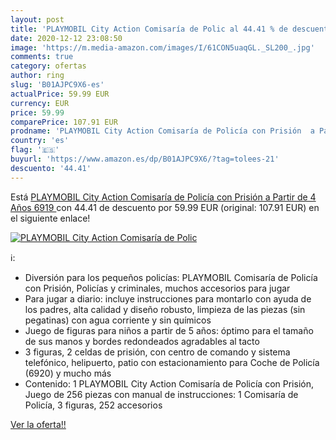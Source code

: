 ```yaml
---
layout: post
title: 'PLAYMOBIL City Action Comisaría de Polic al 44.41 % de descuento'
date: 2020-12-12 23:08:50
image: 'https://m.media-amazon.com/images/I/61CON5uaqGL._SL200_.jpg'
comments: true
category: ofertas
author: ring
slug: 'B01AJPC9X6-es'
actualPrice: 59.99 EUR
currency: EUR
price: 59.99
comparePrice: 107.91 EUR
prodname: 'PLAYMOBIL City Action Comisaría de Policía con Prisión  a Partir de 4 Años  6919 '
country: 'es'
flag: '🇪🇸'
buyurl: 'https://www.amazon.es/dp/B01AJPC9X6/?tag=tolees-21'
descuento: '44.41'
---
```


Está [PLAYMOBIL City Action Comisaría de Policía con Prisión  a Partir de 4 Años  6919 ](https://www.amazon.es/dp/B01AJPC9X6/?tag=tolees-21) con 44.41 de descuento por 59.99 EUR (original: 107.91 EUR) en el siguiente enlace!

[![PLAYMOBIL City Action Comisaría de Polic](https://m.media-amazon.com/images/I/61CON5uaqGL._SL200_.jpg)](https://www.amazon.es/dp/B01AJPC9X6/?tag=tolees-21)

ℹ️:

- Diversión para los pequeños policías: PLAYMOBIL Comisaría de Policía con Prisión, Policías y criminales, muchos accesorios para jugar
- Para jugar a diario: incluye instrucciones para montarlo con ayuda de los padres, alta calidad y diseño robusto, limpieza de las piezas (sin pegatinas) con agua corriente y sin químicos
- Juego de figuras para niños a partir de 5 años: óptimo para el tamaño de sus manos y bordes redondeados agradables al tacto
- 3 figuras, 2 celdas de prisión, con centro de comando y sistema telefónico, helipuerto, patio con estacionamiento para Coche de Policía (6920) y mucho más
- Contenido: 1 PLAYMOBIL City Action Comisaría de Policía con Prisión, Juego de 256 piezas con manual de instrucciones: 1 Comisaría de Policía, 3 figuras, 252 accesorios

[Ver la oferta!!](https://www.amazon.es/dp/B01AJPC9X6/?tag=tolees-21)
